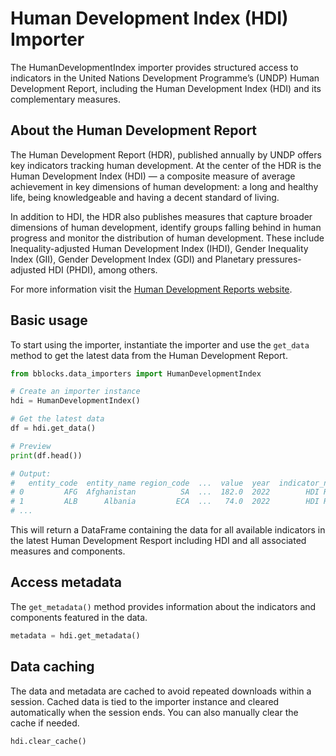 # Human Development Index (HDI) Importer

The HumanDevelopmentIndex importer provides structured access to indicators in the United Nations Development 
Programme’s (UNDP) Human Development Report, including the Human Development Index (HDI) and its complementary measures.

## About the Human Development Report

The Human Development Report (HDR), published annually by UNDP offers key indicators tracking human development. 
At the center of the HDR is the Human Development Index (HDI) — a composite measure of average achievement in 
key dimensions of human development: a long and healthy life, being knowledgeable and having a decent standard of living. 

In addition to HDI, the HDR also publishes measures that capture broader dimensions of human 
development, identify groups falling behind in human progress and monitor the distribution of human development. These 
include Inequality-adjusted Human Development Index (IHDI), Gender Inequality Index (GII), Gender Development Index 
(GDI) and Planetary pressures-adjusted HDI (PHDI), among others.

For more information visit the [Human Development Reports website](https://hdr.undp.org/).

## Basic usage

To start using the importer, instantiate the importer and use the `get_data` method to get 
the latest data from the Human Development Report.

```python
from bblocks.data_importers import HumanDevelopmentIndex

# Create an importer instance
hdi = HumanDevelopmentIndex()

# Get the latest data
df = hdi.get_data()

# Preview
print(df.head())

# Output: 
#   entity_code  entity_name region_code  ...  value  year  indicator_name
# 0         AFG  Afghanistan          SA  ...  182.0  2022        HDI Rank
# 1         ALB      Albania         ECA  ...   74.0  2022        HDI Rank
# ...
```

This will return a DataFrame containing the data for all available indicators in the latest Human Development Resport
including HDI and all associated measures and components.

## Access metadata

The `get_metadata()` method provides information about the indicators and components featured in the data.

```python
metadata = hdi.get_metadata()
```

## Data caching
The data and metadata are cached to avoid repeated downloads within a session. Cached data is tied to the importer 
instance and cleared automatically when the session ends. You can also manually clear the cache if needed.

```python
hdi.clear_cache()
```